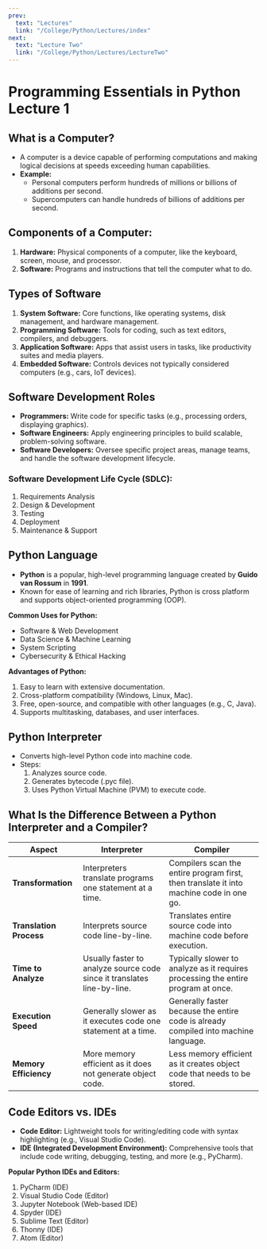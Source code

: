 ```yaml
---
prev:
  text: "Lectures"
  link: "/College/Python/Lectures/index"
next:
  text: "Lecture Two"
  link: "/College/Python/Lectures/LectureTwo"
---
```


# Programming Essentials in Python Lecture 1

## What is a Computer?
- A computer is a device capable of performing computations and making logical decisions at speeds exceeding human capabilities.
- **Example:** 
  - Personal computers perform hundreds of millions or billions of additions per second.
  - Supercomputers can handle hundreds of billions of additions per second.

## Components of a Computer:
1. **Hardware:** Physical components of a computer, like the keyboard, screen, mouse, and processor.
2. **Software:** Programs and instructions that tell the computer what to do.

## Types of Software
1. **System Software:** Core functions, like operating systems, disk management, and hardware management.
2. **Programming Software:** Tools for coding, such as text editors, compilers, and debuggers.
3. **Application Software:** Apps that assist users in tasks, like productivity suites and media players.
4. **Embedded Software:** Controls devices not typically considered computers (e.g., cars, IoT devices).

## Software Development Roles
- **Programmers:** Write code for specific tasks (e.g., processing orders, displaying graphics).
- **Software Engineers:** Apply engineering principles to build scalable, problem-solving software.
- **Software Developers:** Oversee specific project areas, manage teams, and handle the software development lifecycle.

### Software Development Life Cycle (SDLC):
1. Requirements Analysis
2. Design & Development
3. Testing
4. Deployment
5. Maintenance & Support

## Python Language
- **Python** is a popular, high-level programming language created by **Guido van Rossum** in **1991**.
- Known for ease of learning and rich libraries, Python is cross platform and supports object-oriented programming (OOP).

**Common Uses for Python:**
- Software & Web Development
- Data Science & Machine Learning
- System Scripting
- Cybersecurity & Ethical Hacking

**Advantages of Python:**
1. Easy to learn with extensive documentation.
2. Cross-platform compatibility (Windows, Linux, Mac).
3. Free, open-source, and compatible with other languages (e.g., C, Java).
4. Supports multitasking, databases, and user interfaces.

## Python Interpreter
- Converts high-level Python code into machine code.
- Steps: 
  1. Analyzes source code.
  2. Generates bytecode (.pyc file).
  3. Uses Python Virtual Machine (PVM) to execute code.

## What Is the Difference Between a Python Interpreter and a Compiler?

| Aspect                  | Interpreter                                                                                   | Compiler                                                                                     |
|-------------------------|-----------------------------------------------------------------------------------------------|----------------------------------------------------------------------------------------------|
| **Transformation**      | Interpreters translate programs one statement at a time.                                      | Compilers scan the entire program first, then translate it into machine code in one go.      |
| **Translation Process** | Interprets source code line-by-line.                                                          | Translates entire source code into machine code before execution.                            |
| **Time to Analyze**     | Usually faster to analyze source code since it translates line-by-line.                       | Typically slower to analyze as it requires processing the entire program at once.            |
| **Execution Speed**     | Generally slower as it executes code one statement at a time.                                 | Generally faster because the entire code is already compiled into machine language.          |
| **Memory Efficiency**   | More memory efficient as it does not generate object code.                                    | Less memory efficient as it creates object code that needs to be stored.                     |


## Code Editors vs. IDEs
- **Code Editor:** Lightweight tools for writing/editing code with syntax highlighting (e.g., Visual Studio Code).
- **IDE (Integrated Development Environment):** Comprehensive tools that include code writing, debugging, testing, and more (e.g., PyCharm).

**Popular Python IDEs and Editors:**
1. PyCharm (IDE)
2. Visual Studio Code (Editor)
3. Jupyter Notebook (Web-based IDE)
4. Spyder (IDE)
5. Sublime Text (Editor)
6. Thonny (IDE)
7. Atom (Editor)